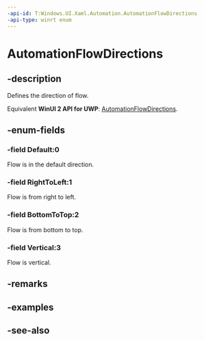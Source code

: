 ```yaml
---
-api-id: T:Windows.UI.Xaml.Automation.AutomationFlowDirections
-api-type: winrt enum
---
```


<!-- Enumeration syntax
public enum Windows.UI.Xaml.Automation.AutomationFlowDirections : int
-->

# AutomationFlowDirections

## -description
Defines the direction of flow.

Equivalent **WinUI 2 API for UWP**: [AutomationFlowDirections](/windows/winui/api/microsoft.ui.xaml.automation.automationflowdirections).

## -enum-fields
### -field Default:0
Flow is in the default direction.

### -field RightToLeft:1
Flow is from right to left.

### -field BottomToTop:2
Flow is from bottom to top.

### -field Vertical:3
Flow is vertical.


## -remarks

## -examples

## -see-also
